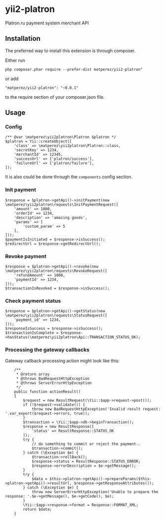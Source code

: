 # yii2-platron
Platron.ru payment system merchant API

## Installation
The preferred way to install this extension is through composer.

Either run

```
php composer.phar require --prefer-dist matperez/yii2-platron"
```

or add

```
"matperez/yii2-platron": "~0.0.1"
```

to the require section of your composer.json file.

## Usage

### Config
```
/** @var \matperez\yii2platron\Platron $platron */
$platron = Yii::createObject([
    'class' => \matperez\yii2platron\Platron::class,
    'secretKey' => 1234,
    'merchantId' => 12345,
    'successUrl' => ['platron/success'],
    'failureUrl' => ['platron/failure'],
]);
```

It is also could be done through the `components` config section.  

### Init payment
```
$response = $platron->getApi()->initPayment(new \matperez\yii2platron\requests\InitPaymentRequest([
    'amount' => 1000,
    'orderId' => 1234,
    'description' => 'amazing goods',
    'params' => [
        'custom_param' => 5
    ],
]));
$paymentIsInitiated = $response->isSuccess();
$redirectUrl = $response->getRedirectUrl();
```

### Revoke payment
```
$response = $platron->getApi()->revoke(new \matperez\yii2platron\requests\RevokeRequest([
    'refundAmount' => 1000,
    'paymentId' => 1234,
]));
$transactionIsRevoked = $response->isSuccess();
```

### Check payment status
```
$response = $platron->getApi()->getStatus(new \matperez\yii2platron\requests\StatusRequest([
    'payment_id' => 1234,
]));
$responseIsSuccess = $response->isSuccess();
$transactionIsComplete = $response->hasStatus(\matperez\yii2platron\Api::TRANSACTION_STATUS_OK);
```

### Processing the gateway callbacks
Gateway callback processing action might look like this:
```
    /**
     * @return array
     * @throws BadRequestHttpException
     * @throws ServerErrorHttpException
     */
    public function actionResult()
    {
        $request = new ResultRequest(\Yii::$app->request->post());
        if (!$request->validate()) {
            throw new BadRequestHttpException('Invalid result request: '.var_export($request->errors, true));
        }
        $transaction = \Yii::$app->db->beginTransaction();
        $response = new ResultResponse([
            'status' => ResultResponse::STATUS_OK
        ]);
        try {
            // do something to commit or reject the payment..
            $transaction->commit();
        } catch (\Exception $e) {
            $transaction->rollBack();
            $response->status = ResultResponse::STATUS_ERROR;
            $response->errorDescription = $e->getMessage();
        }
        try {
            $data = $this->platron->getApi()->prepareParams($this->platron->getApi()->resultUrl, $response->getResponseAttributes());
        } catch (\Exception $e) {
            throw new ServerErrorHttpException('Unable to prepare the response: '.$e->getMessage(), $e->getCode(), $e);
        }
        \Yii::$app->response->format = Response::FORMAT_XML;
        return $data;
    }
```
